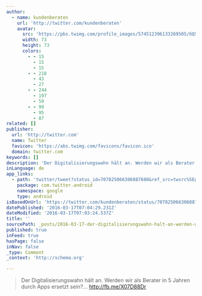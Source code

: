 ```yaml
---
author:
  - name: kundenberaten
    url: 'http://twitter.com/kundenberaten'
    avatar:
      src: 'https://pbs.twimg.com/profile_images/574512396133269505/6QSUBR8n_bigger.png'
      width: 73
      height: 73
      colors:
        - - 15
          - 15
          - 15
        - - 218
          - 43
          - 27
        - - 244
          - 197
          - 59
        - - 99
          - 95
          - 87
related: []
publisher:
  url: 'http://twitter.com'
  name: Twitter
  favicon: 'https://abs.twimg.com/favicons/favicon.ico'
  domain: twitter.com
keywords: []
description: 'Der Digitalisierungswahn hält an. Werden wir als Berater in 5 Jahren durch Apps ersetzt sein?... http://fb.me/X07D88Dr'
inLanguage: de
app_links:
  - path: 'twitter/tweet?status_id=707825066306887680&ref_src=twsrc%5Egoogle%7Ctwcamp%5Eandroidseo%7Ctwgr%5Estatus%7Ctwterm%5E707825066306887680'
    package: com.twitter.android
    namespace: google
    type: android
isBasedOnUrl: 'https://twitter.com/kundenberaten/status/707825066306887680'
datePublished: '2016-03-17T07:04:29.231Z'
dateModified: '2016-03-17T07:03:24.537Z'
title: ''
sourcePath: _posts/2016-03-17-der-digitalisierungswahn-halt-an-werden-wir-als-berater-in.md
published: true
inFeed: true
hasPage: false
inNav: false
_type: Comment
_context: 'http://schema.org'

---
```

> Der Digitalisierungswahn hält an. Werden wir als Berater in 5 Jahren durch Apps ersetzt sein?... http://fb.me/X07D88Dr